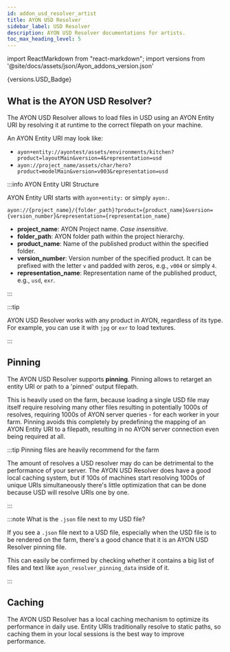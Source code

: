 ```yaml
---
id: addon_usd_resolver_artist
title: AYON USD Resolver
sidebar_label: USD Resolver
description: AYON USD Resolver documentations for artists.
toc_max_heading_level: 5
---
```


import ReactMarkdown from "react-markdown";
import versions from '@site/docs/assets/json/Ayon_addons_version.json'

<ReactMarkdown>
  {versions.USD_Badge}
</ReactMarkdown>

## What is the AYON USD Resolver?

The AYON USD Resolver allows to load files in USD using an AYON Entity URI by resolving it at runtime to the correct filepath on your machine.

An AYON Entity URI may look like:
- `ayon+entity://ayontest/assets/environments/kitchen?product=layoutMain&version=4&representation=usd`
- `ayon://project_name/assets/char/hero?product=modelMain&version=v003&representation=usd`

:::info AYON Entity URI Structure

AYON Entity URI starts with `ayon+entity:` or simply `ayon:`.

`ayon://{project_name}/{folder_path}?product={product_name}&version={version_number}&representation={representation_name}`

- **project_name**: AYON Project name. *Case insensitive.*
- **folder_path**: AYON folder path within the project hierarchy.
- **product_name**: Name of the published product within the specified folder.
- **version_number**: Version number of the specified product. It can be prefixed with the letter `v` and padded with zeros, e.g., `v004` or simply `4`.
- **representation_name**: Representation name of the published product, e.g., `usd`, `exr`.

:::

:::tip

AYON USD Resolver works with any product in AYON, regardless of its type. For example, you can use it with `jpg` or `exr` to load textures.

:::

## Pinning

The AYON USD Resolver supports **pinning**. Pinning allows to retarget an entity URI or path to a 'pinned' output filepath.

This is heavily used on the farm, because loading a single USD file may itself require resolving many other files resulting in potentially 1000s of resolves, requiring 1000s of AYON server queries - for each worker in your farm. Pinning avoids this completely by predefining the mapping of an AYON Entity URI to a filepath, resulting in no AYON server connection even being required at all.

:::tip Pinning files are heavily recommend for the farm

The amount of resolves a USD resolver may do can be detrimental to the performance of your server. The AYON USD Resolver does have a good local caching system, but if 100s of machines start resolving 1000s of unique URIs simultaneously there's little optimization that can be done because USD will resolve URIs one by one.

:::

:::note What is the `.json` file next to my USD file?

If you see a `.json` file next to a USD file, especially when the USD file is to be rendered on the farm, there's a good chance that it is an AYON USD Resolver pinning file.

This can easily be confirmed by checking whether it contains a big list of files and text like `ayon_resolver_pinning_data` inside of it.

:::

## Caching

The AYON USD Resolver has a local caching mechanism to optimize its performance in
daily use. Entity URIs traditionally resolve to static paths, so caching them in your local sessions is the best way to improve performance.